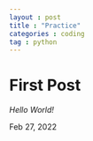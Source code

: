 ```yaml
---
layout : post
title : "Practice"
categories : coding
tag : python
---
```

# First Post

<!--
<img src="https://github.com/KangMingyu0503/KangMingyu0503.github.io/blob/master/_posts/assets/images/EDC902E2-95CD-433F-B85B-6510F6D2067E_1_105_c.jpeg?raw=True"
alt="Markdown Monster icon"/>
-->
*Hello World!*


Feb 27, 2022